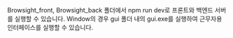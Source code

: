 Browsight_front, Browsight_back 폴더에서 npm run dev로 프론트와 백엔드 서버를 실행할 수 있습니다.
Window의 경우 gui 폴더 내의 gui.exe를 실행하여 근무자용 인터페이스를 실행할 수 있습니다.
